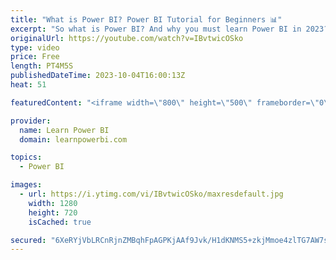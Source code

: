 ```yaml
---
title: "What is Power BI? Power BI Tutorial for Beginners 📊"
excerpt: "So what is Power BI? And why you must learn Power BI in 2023? Watch our video to learn. And join our full Power BI Training Program at 👉 https://www.LearnPowerBI.com/training  This is part of our series on Power BI Tutorial for Beginners 📊. ==Topics Covered in this Video== 00:00 What is Power BI? Intro"
originalUrl: https://youtube.com/watch?v=IBvtwicOSko
type: video
price: Free
length: PT4M5S
publishedDateTime: 2023-10-04T16:00:13Z
heat: 51

featuredContent: "<iframe width=\"800\" height=\"500\" frameborder=\"0\" src=\"https://www.youtube.com/embed/IBvtwicOSko\" allow=\"accelerometer; autoplay; encrypted-media; gyroscope; picture-in-picture\" allowfullscreen></iframe>"

provider:
  name: Learn Power BI
  domain: learnpowerbi.com

topics:
  - Power BI

images:
  - url: https://i.ytimg.com/vi/IBvtwicOSko/maxresdefault.jpg
    width: 1280
    height: 720
    isCached: true

secured: "6XeRYjVbLRCnRjnZMBqhFpAGPKjAAf9Jvk/H1dKNMS5+zkjMmoe4zlTG7AW7sCE2STVNa7DMSLajmTPqj86fVgTNlcHUnk+ld0JYMJCHhDYzl5E6cjb4mCUocwLpSUIdG3fm1GRyPVpG+L+sxN+D2wdm1sxOSeus3aP+3aWoj6/WH2vKa8CZpt03Nlz3i1lMfeUAKsw6QdUPX3AnPpHqbdOg/Ff++7RXB4MiNqdUjFGrAmH5sd07NFfLq2dcQb2u+K/QSBHDA9AH20wZsRHrzhi4C1d24Hw5I9wCyeGA3skwSQCEtoPL0m5QTXaipu0KI1ncyfHb8IsSZ3PH9LZjZ3pf3nxuRBDwd2pWl3pDMOwEQsJ2Bz/PVmtvAPshBd7uk92buafRrYJIlLIrGVPpflQk9w/SNEdDFL93sfdcL/Y=;tiK4wUBRyd26Tn7CFiftNw=="
---
```


